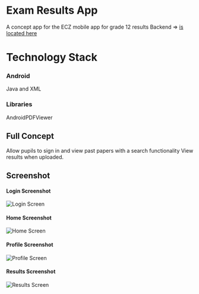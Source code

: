 # Exam Results App
A concept app for the ECZ mobile app for grade 12 results
Backend => [is located here](https://github.com/paulouskunda/exam_api_web)
# Technology Stack
### Android 
Java and XML
### Libraries
AndroidPDFViewer

## Full Concept
Allow pupils to sign in and view past papers with a search functionality 
View results when uploaded.

## Screenshot 
#### Login Screenshot
![Login Screen](https://github.com/paulouskunda/exam_app/blob/master/app/screenshots/login_screen.png)
#### Home Screenshot
![Home Screen](https://github.com/paulouskunda/exam_app/blob/master/app/screenshots/home_screen.png)
#### Profile Screenshot 
![Profile Screen](https://github.com/paulouskunda/exam_app/blob/master/app/screenshots/profile_screen.png)
#### Results Screenshot
![Results Screen](https://github.com/paulouskunda/exam_app/blob/master/app/screenshots/results_screen.png)
